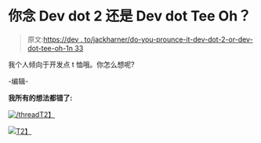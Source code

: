 # 你念 Dev dot 2 还是 Dev dot Tee Oh？

> 原文:[https://dev . to/jackharner/do-you-prounce-it-dev-dot-2-or-dev-dot-tee-oh-1n 33](https://dev.to/jackharner/do-you-pronounce-it-dev-dot-2-or-dev-dot-tee-oh-1n33)

我个人倾向于开发点 t 恤哦。你怎么想呢?

-编辑-

**我所有的想法都错了:**

[![/thread](../Images/f9ebcf0a86ba4138f4a7ff52cac22be9.png)T2】](https://res.cloudinary.com/practicaldev/image/fetch/s--cRLBZnxg--/c_limit%2Cf_auto%2Cfl_progressive%2Cq_auto%2Cw_880/https://harnerdesigns.com/wp-content/uploads/2018/08/dev-too.png)

[![](../Images/aadb940db589499a8477f57b4dc9405f.png)T2】](https://res.cloudinary.com/practicaldev/image/fetch/s--vrr5ADGN--/c_limit%2Cf_auto%2Cfl_progressive%2Cq_auto%2Cw_880/https://harnerdesigns.com/wp-content/uploads/2018/08/dev-too-2.png)